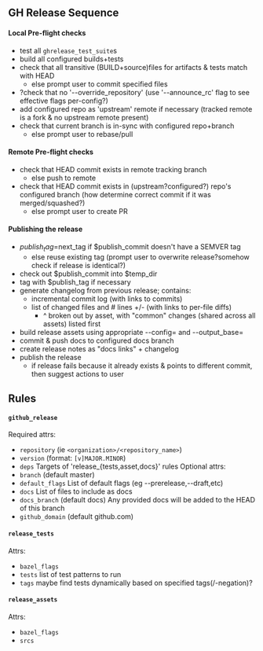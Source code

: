 

## GH Release Sequence
#### Local Pre-flight checks
- test all `ghrelease_test_suite`s
- build all configured builds+tests
- check that all transitive (BUILD+source)files for artifacts & tests match with HEAD
  - else prompt user to commit specified files
- ?check that no '--override_repository' (use '--announce_rc' flag to see effective flags per-config?)
- add configured repo as 'upstream' remote if necessary (tracked remote is a fork & no upstream remote present)
- check that current branch is in-sync with configured repo+branch
  - else prompt user to rebase/pull

#### Remote Pre-flight checks
- check that HEAD commit exists in remote tracking branch
  - else push to remote
- check that HEAD commit exists in (upstream?configured?) repo's configured branch (how determine correct commit if it was merged/squashed?)
  - else prompt user to create PR

#### Publishing the release
- $publish_tag=$next_tag if $publish_commit doesn't have a SEMVER tag
  - else reuse existing tag (prompt user to overwrite release?somehow check if release is identical?)
- check out $publish_commit into $temp_dir
- tag with $publish_tag if necessary
- generate changelog from previous release; contains:
  - incremental commit log (with links to commits)
  - list of changed files and # lines +/- (with links to per-file diffs)
    - ^ broken out by asset, with "common" changes (shared across all assets) listed first
- build release assets using appropriate --config= and --output_base=
- commit & push docs to configured docs branch
- create release notes as "docs links" + changelog
- publish the release
  - if release fails because it already exists & points to different commit, then suggest actions to user


## Rules
#### `github_release`
Required attrs:
- `repository` (ie `<organization>/<repository_name>`)
- `version` (format: `[v]MAJOR.MINOR`)
- `deps` Targets of 'release_{tests,asset,docs}' rules
Optional attrs:
- `branch` (default master)
- `default_flags` List of default flags (eg --prerelease,--draft,etc)
- `docs` List of files to include as docs
- `docs_branch` (default docs) Any provided docs will be added to the HEAD of this branch
- `github_domain` (default github.com)

#### `release_tests`
Attrs:
- `bazel_flags`
- `tests` list of test patterns to run
- `tags` maybe find tests dynamically based on specified tags(/-negation)?

#### `release_assets`
Attrs:
- `bazel_flags`
- `srcs`
